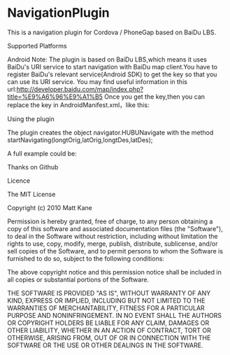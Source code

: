 # NavigationPlugin
This is a navigation plugin for Cordova / PhoneGap based on BaiDu LBS.

Supported Platforms

Android
Note: The plugin is based on BaiDu LBS,which means it uses BaiDu's URI service to start navigation with BaiDu map client.You have to register BaiDu's relevant service(Android SDK) to get the key so that you can use its URI service.
You may find useful information in this url:http://developer.baidu.com/map/index.php?title=%E9%A6%96%E9%A1%B5
  Once you get the key,then you can replace the key in AndroidManifest.xml，like this:
    <meta-data android:name="com.baidu.lbsapi.API_KEY"
		    android:value="your key" />

Using the plugin

The plugin creates the object navigator.HUBUNavigate with the method startNavigating(longtOrig,latOrig,longtDes,latDes);

A full example could be:

<script type="text/javascript" charset="utf-8">      
    //导航
    function navigate() {  
           var longtOrig = 114.324775;
           var latOrig = 30.580747;
           var longtDes = 114.390421;
           var latDes = 30.501860;
           
           navigator.HUBUNavigate.startNavigating(longtOrig,latOrig,longtDes,latDes);
             }    
    </script>  

Thanks on Github

Licence

The MIT License

Copyright (c) 2010 Matt Kane

Permission is hereby granted, free of charge, to any person obtaining a copy of this software and associated documentation files (the "Software"), to deal in the Software without restriction, including without limitation the rights to use, copy, modify, merge, publish, distribute, sublicense, and/or sell copies of the Software, and to permit persons to whom the Software is furnished to do so, subject to the following conditions:

The above copyright notice and this permission notice shall be included in all copies or substantial portions of the Software.

THE SOFTWARE IS PROVIDED "AS IS", WITHOUT WARRANTY OF ANY KIND, EXPRESS OR IMPLIED, INCLUDING BUT NOT LIMITED TO THE WARRANTIES OF MERCHANTABILITY, FITNESS FOR A PARTICULAR PURPOSE AND NONINFRINGEMENT. IN NO EVENT SHALL THE AUTHORS OR COPYRIGHT HOLDERS BE LIABLE FOR ANY CLAIM, DAMAGES OR OTHER LIABILITY, WHETHER IN AN ACTION OF CONTRACT, TORT OR OTHERWISE, ARISING FROM, OUT OF OR IN CONNECTION WITH THE SOFTWARE OR THE USE OR OTHER DEALINGS IN THE SOFTWARE.
